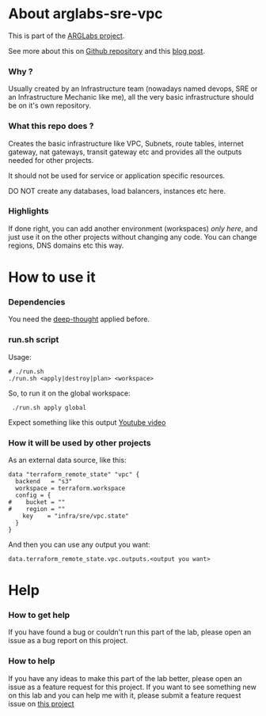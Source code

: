 # About arglabs-sre-vpc

This is part of the [ARGLabs project](https://www.arglabs.com.br).

See more about this on [Github repository](https://github.com/ARGLabs/arglabs-sre-vpc) and this [blog post](https://arglabs.com.br/2020/11/18/the-vpc-infrastructure/).

### Why ?

Usually created by an Infrastructure team (nowadays named devops, SRE or an Infrastructure Mechanic like me), all the very basic infrastructure should be on it's own repository.

### What this repo does ?
Creates the basic infrastructure like VPC, Subnets, route tables, internet gateway, nat gateways, transit gateway etc and provides all the outputs needed for other projects.

It should not be used for service or application specific resources. 

DO NOT create any databases, load balancers, instances etc here.

### Highlights
If done right, you can add another environment (workspaces) *only here*, and just use it on the other projects without changing any code.
You can change regions, DNS domains etc this way.

# How to use it

### Dependencies
You need the [deep-thought](https://arglabs.com.br/2020/11/17/deep-thought-all-the-answers-you-will-need/) applied before.

### run.sh script
Usage:
```shell
# ./run.sh 
./run.sh <apply|destroy|plan> <workspace>
```

So, to run it on the global workspace:
```
 ./run.sh apply global
```
Expect something like this output [Youtube video](https://www.youtube.com/watch?v=Wy4XmQjpODM)

### How it will be used by other projects
As an external data source, like this:

```
data "terraform_remote_state" "vpc" {
  backend   = "s3"
  workspace = terraform.workspace
  config = {
#    bucket = ""
#    region = ""
    key    = "infra/sre/vpc.state"
  }
}
```
And then you can use any output you want:
```
data.terraform_remote_state.vpc.outputs.<output you want>
```

# Help
### How to get help
If you have found a bug or couldn't run this part of the lab, please open an issue as a bug report on this project.

### How to help
If you have any ideas to make this part of the lab better, please open an issue as a feature request for this project.
If you want to see something new on this lab and you can help me with it, please submit a feature request issue on [this project](https://github.com/ARGLabs/arglabs)

